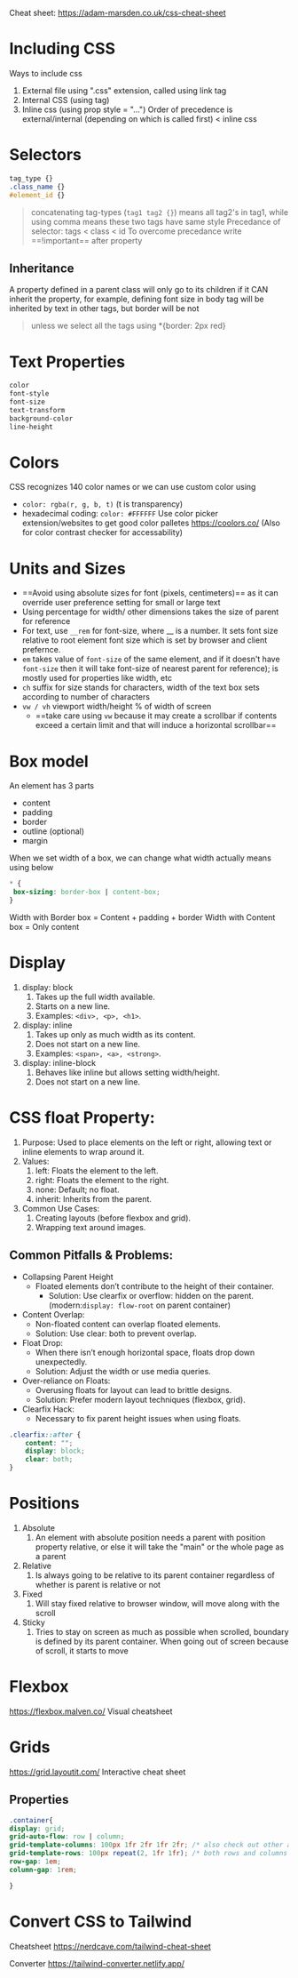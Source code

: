 Cheat sheet: https://adam-marsden.co.uk/css-cheat-sheet
# Including CSS
Ways to include css
1. External file using ".css" extension, called using link tag
2. Internal CSS (using <style></style> tag)
3. Inline css (using prop style = "...")
Order of precedence is external/internal (depending on which is called first) < inline css

# Selectors
```css
tag_type {}
.class_name {}
#element_id {}
```

> concatenating tag-types (`tag1 tag2 {}`) means all tag2's in tag1, while using comma means these two tags have same style
> Precedance of selector: tags < class < id
> To overcome precedance write ==!important== after property

## Inheritance
A property defined in a parent class will only go to its children if it CAN inherit the property, for example, defining font size in body tag will be inherited by text in other tags, but border will be not
> unless we select all the tags using \*{border: 2px red}

# Text Properties
```css
color
font-style
font-size
text-transform
background-color
line-height

```

# Colors
CSS recognizes 140 color names
or we can use custom color using 
- `color: rgba(r, g, b, t)` (t is transparency)
- hexadecimal coding: `color: #FFFFFF`
Use color picker extension/websites to get good color palletes
https://coolors.co/ (Also for color contrast checker for accessability)

# Units and Sizes
- ==Avoid using absolute sizes for font (pixels, centimeters)== as it can override user preference setting for small or large text
- Using percentage for width/ other dimensions takes the size of parent for reference
- For text, use `__rem` for font-size, where __ is a number. It sets font size relative to root element font size which is set by browser and client prefernce. 
- `em` takes value of `font-size` of the same element, and if it doesn't have `font-size` then it will take font-size of nearest parent for reference); is mostly used for properties like width, etc
- `ch` suffix for size stands for characters, width of the text box sets according to number of characters 
- `vw / vh` viewport width/height % of width of screen 
	- ==take care using `vw` because it may create a scrollbar if contents exceed a certain limit and that will induce a horizontal scrollbar==

# Box model
An element has 3 parts
- content
- padding
- border
- outline (optional)
- margin


When we set width of a box, we can change what width actually means using below
```css
* {
 box-sizing: border-box | content-box;
}
```
Width with Border box = Content + padding + border
Width with Content box = Only content

# Display
1. display: block
	1. Takes up the full width available.
	2. Starts on a new line.
	3. Examples: `<div>, <p>, <h1>`.
2. display: inline
	1. Takes up only as much width as its content.
	2. Does not start on a new line.
	3. Examples: `<span>, <a>, <strong>`.
3. display: inline-block
	1. Behaves like inline but allows setting width/height.
	2. Does not start on a new line.

# CSS float Property:
1. Purpose: Used to place elements on the left or right, allowing text or inline elements to wrap around it.
2. Values:
	1. left: Floats the element to the left.
	2. right: Floats the element to the right.
	3. none: Default; no float.
	4. inherit: Inherits from the parent.
3. Common Use Cases:
	1. Creating layouts (before flexbox and grid).
	2. Wrapping text around images.

## Common Pitfalls & Problems:
- Collapsing Parent Height
	- Floated elements don’t contribute to the height of their container.
		- Solution: Use clearfix or overflow: hidden on the parent. (modern:`display: flow-root` on parent container)
- Content Overlap:
	- Non-floated content can overlap floated elements.
	- Solution: Use clear: both to prevent overlap.
- Float Drop:
	- When there isn’t enough horizontal space, floats drop down unexpectedly.
	- Solution: Adjust the width or use media queries.
- Over-reliance on Floats:
	- Overusing floats for layout can lead to brittle designs.
	- Solution: Prefer modern layout techniques (flexbox, grid).
- Clearfix Hack:
	- Necessary to fix parent height issues when using floats.

```css
.clearfix::after {
    content: "";
    display: block;
    clear: both;
}
```

# Positions
1. Absolute
	1. An element with absolute position needs a parent with position property relative, or else it will take the "main" or the whole page as a parent
2. Relative
	1. Is always going to be relative to its parent container regardless of whether is parent is relative or not
3. Fixed
	1. Will stay fixed relative to browser window, will move along with the scroll
4. Sticky
	1. Tries to stay on screen as much as possible when scrolled, boundary is defined by its parent container. When going out of screen because of scroll, it starts to move

# Flexbox
https://flexbox.malven.co/
Visual cheatsheet

# Grids
https://grid.layoutit.com/
Interactive cheat sheet

## Properties
```css
.container{
display: grid;
grid-auto-flow: row | column;
grid-template-columns: 100px 1fr 2fr 1fr 2fr; /* also check out other available units in cheatsheet */
grid-template-rows: 100px repeat(2, 1fr 1fr); /* both rows and columns are same above */
row-gap: 1em;
column-gap: 1rem;

}
```
# Convert CSS to Tailwind
Cheatsheet
https://nerdcave.com/tailwind-cheat-sheet

Converter
https://tailwind-converter.netlify.app/